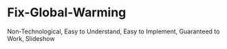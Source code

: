 # Fix-Global-Warming
Non-Technological, Easy to Understand, Easy to Implement, Guaranteed to Work, Slideshow
